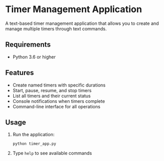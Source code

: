# Timer Management Application

A text-based timer management application that allows you to create and manage multiple timers through text commands.

## Requirements

- Python 3.6 or higher

## Features

- Create named timers with specific durations
- Start, pause, resume, and stop timers
- List all timers and their current status
- Console notifications when timers complete
- Command-line interface for all operations

## Usage

1. Run the application:
   ```
   python timer_app.py
   ```
2. Type `help` to see available commands